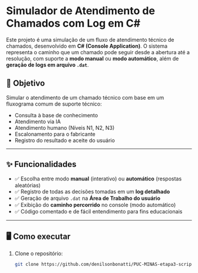 # Simulador de Atendimento de Chamados com Log em C#

Este projeto é uma simulação de um fluxo de atendimento técnico de chamados, desenvolvido em **C# (Console Application)**. O sistema representa o caminho que um chamado pode seguir desde a abertura até a resolução, com suporte a **modo manual** ou **modo automático**, além de **geração de logs em arquivo `.dat`**.

## 🧠 Objetivo

Simular o atendimento de um chamado técnico com base em um fluxograma comum de suporte técnico:

- Consulta à base de conhecimento
- Atendimento via IA
- Atendimento humano (Níveis N1, N2, N3)
- Escalonamento para o fabricante
- Registro do resultado e aceite do usuário

---

## ✨ Funcionalidades

- ✅ Escolha entre modo **manual** (interativo) ou **automático** (respostas aleatórias)
- ✅ Registro de todas as decisões tomadas em um **log detalhado**
- ✅ Geração de arquivo `.dat` na **Área de Trabalho do usuário**
- ✅ Exibição do **caminho percorrido** no console (modo automático)
- ✅ Código comentado e de fácil entendimento para fins educacionais

---

## 🖥️ Como executar

1. Clone o repositório:
   ```bash
   git clone https://github.com/denilsonbonatti/PUC-MINAS-etapa3-script.git
